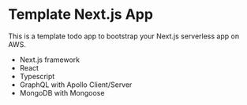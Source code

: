 # Template Next.js App

This is a template todo app to bootstrap your Next.js serverless app on AWS.

- Next.js framework
- React
- Typescript
- GraphQL with Apollo Client/Server
- MongoDB with Mongoose
